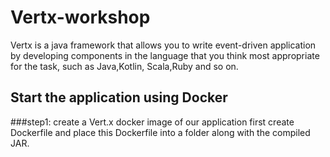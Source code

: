 # Vertx-workshop

Vertx is a java framework that allows you to write event-driven application by developing components in the language that you think most appropriate for the task, such as Java,Kotlin, Scala,Ruby and so on.

## Start the application using Docker
###step1: create a Vert.x docker image of our application
first create Dockerfile and place this Dockerfile into a folder along with the compiled JAR.




